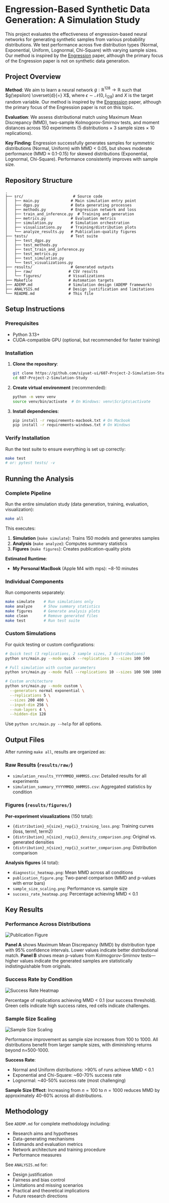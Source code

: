 # Engression-Based Synthetic Data Generation: A Simulation Study

This project evaluates the effectiveness of engression-based neural networks for generating synthetic samples from various probability distributions. We test performance across five distribution types (Normal, Exponential, Uniform, Lognormal, Chi-Square) with varying sample sizes. Our method is inspired by the [Engression](https://arxiv.org/abs/2307.00835) paper, although the primary focus of the Engression paper is not on synthetic data generation.

## Project Overview

**Method**: We aim to learn a neural network $g: \mathbb{R}^{128} \rightarrow \mathbb{R}$ such that $g(\epsilon) \overset{d}{=} X$, where $\epsilon \sim \mathcal{N}(0, I_{128})$ and $X$ is the target random variable. Our method is inspired by the [Engression](https://arxiv.org/abs/2307.00835) paper, although the primary focus of the Engression paper is not on this topic.

**Evaluation**: We assess distributional match using Maximum Mean Discrepancy (MMD), two-sample Kolmogorov-Smirnov tests, and moment distances across 150 experiments (5 distributions × 3 sample sizes × 10 replications).

**Key Finding**: Engression successfully generates samples for symmetric distributions (Normal, Uniform) with MMD < 0.05, but shows moderate performance (MMD ≈ 0.1-0.15) for skewed distributions (Exponential, Lognormal, Chi-Square). Performance consistently improves with sample size.

## Repository Structure

```
.
├── src/                      # Source code
│   ├── main.py              # Main simulation entry point
│   ├── dgps.py              # Data generating processes
│   ├── methods.py           # Engression network and loss
│   ├── train_and_inference.py  # Training and generation
│   ├── metrics.py           # Evaluation metrics
│   ├── simulation.py        # Simulation orchestration
│   ├── visualizations.py    # Training/distribution plots
│   └── analyze_results.py   # Publication-quality figures
├── tests/                   # Test suite
│   ├── test_dgps.py
│   ├── test_methods.py
│   ├── test_train_and_inference.py
│   ├── test_metrics.py
│   ├── test_simulation.py
│   └── test_visualizations.py
├── results/                 # Generated outputs
│   ├── raw/                # CSV results
│   └── figures/            # Visualizations
├── Makefile                # Automation targets
├── ADEMP.md                # Simulation design (ADEMP framework)
├── ANALYSIS.md             # Design justification and limitations
└── README.md               # This file
```

## Setup Instructions

### Prerequisites

- Python 3.13+
- CUDA-compatible GPU (optional, but recommended for faster training)

### Installation

1. **Clone the repository**:
   ```bash
   git clone https://github.com/siyuat-ui/607-Project-2-Simulation-Study.git
   cd 607-Project-2-Simulation-Study
   ```

2. **Create virtual environment** (recommended):
   ```bash
   python -m venv venv
   source venv/bin/activate  # On Windows: venv\Scripts\activate
   ```

3. **Install dependencies**:
   ```bash
   pip install -r requirements-macbook.txt # On Macbook
   pip install -r requirements-windows.txt # On Windows
   ```

### Verify Installation

Run the test suite to ensure everything is set up correctly:
```bash
make test
# or: pytest tests/ -v
```

## Running the Analysis

### Complete Pipeline

Run the entire simulation study (data generation, training, evaluation, visualization):

```bash
make all
```

This executes:
1. **Simulation** (`make simulate`): Trains 150 models and generates samples
2. **Analysis** (`make analyze`): Computes summary statistics
3. **Figures** (`make figures`): Creates publication-quality plots

**Estimated Runtime**: 
- **My Personal MacBook** (Apple M4 with mps): ~8-10 minutes

### Individual Components

Run components separately:

```bash
make simulate    # Run simulations only
make analyze     # Show summary statistics
make figures     # Generate analysis plots
make clean       # Remove generated files
make test        # Run test suite
```

### Custom Simulations

For quick testing or custom configurations:

```bash
# Quick test (3 replications, 2 sample sizes, 3 distributions)
python src/main.py --mode quick --replications 3 --sizes 100 500

# Full simulation with custom parameters
python src/main.py --mode full --replications 10 --sizes 100 500 1000

# Custom architecture
python src/main.py --mode custom \
  --generators normal exponential \
  --replications 5 \
  --sizes 200 400 \
  --input-dim 256 \
  --num-layers 4 \
  --hidden-dim 128
```

Use `python src/main.py --help` for all options.

## Output Files

After running `make all`, results are organized as:

### Raw Results (`results/raw/`)
- `simulation_results_YYYYMMDD_HHMMSS.csv`: Detailed results for all experiments
- `simulation_summary_YYYYMMDD_HHMMSS.csv`: Aggregated statistics by condition

### Figures (`results/figures/`)

**Per-experiment visualizations** (150 total):
- `{distribution}_n{size}_rep{i}_training_loss.png`: Training curves (loss, term1, term2)
- `{distribution}_n{size}_rep{i}_density_comparison.png`: Original vs. generated densities
- `{distribution}_n{size}_rep{i}_scatter_comparison.png`: Distribution comparison

**Analysis figures** (4 total):
- `diagnostic_heatmap.png`: Mean MMD across all conditions
- `publication_figure.png`: Two-panel comparison (MMD and p-values with error bars)
- `sample_size_scaling.png`: Performance vs. sample size
- `success_rate_heatmap.png`: Percentage achieving MMD < 0.1

## Key Results

### Performance Across Distributions

![Publication Figure](results/figures/publication_figure.png)

**Panel A** shows Maximum Mean Discrepancy (MMD) by distribution type with 95% confidence intervals. Lower values indicate better distributional match. **Panel B** shows mean p-values from Kolmogorov-Smirnov tests—higher values indicate the generated samples are statistically indistinguishable from originals.

### Success Rate by Condition

![Success Rate Heatmap](results/figures/success_rate_heatmap.png)

Percentage of replications achieving MMD < 0.1 (our success threshold). Green cells indicate high success rates, red cells indicate challenges.

### Sample Size Scaling

![Sample Size Scaling](results/figures/sample_size_scaling.png)

Performance improvement as sample size increases from 100 to 1000. All distributions benefit from larger sample sizes, with diminishing returns beyond n=500-1000.

**Success Rate**: 
- Normal and Uniform distributions: >90% of runs achieve MMD < 0.1
- Exponential and Chi-Square: ~60-70% success rate
- Lognormal: ~40-50% success rate (most challenging)

**Sample Size Effect**: Increasing from $n=100$ to $n=1000$ reduces MMD by approximately 40-60% across all distributions.

## Methodology

See `ADEMP.md` for complete methodology including:
- Research aims and hypotheses
- Data-generating mechanisms
- Estimands and evaluation metrics
- Network architecture and training procedure
- Performance measures

See `ANALYSIS.md` for:
- Design justification
- Fairness and bias control
- Limitations and missing scenarios
- Practical and theoretical implications
- Future research directions